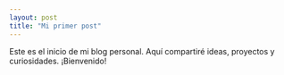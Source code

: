 ```yaml
---
layout: post
title: "Mi primer post"
---
```


Este es el inicio de mi blog personal. Aquí compartiré ideas, proyectos y curiosidades. ¡Bienvenido!